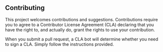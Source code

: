 ## Contributing

This project welcomes contributions and suggestions. Contributions require you to agree to a Contributor License Agreement (CLA) declaring that you have the right to, and actually do, grant the rights to use your contribution.

When you submit a pull request, a CLA bot will determine whether you need to sign a CLA. Simply follow the instructions provided.